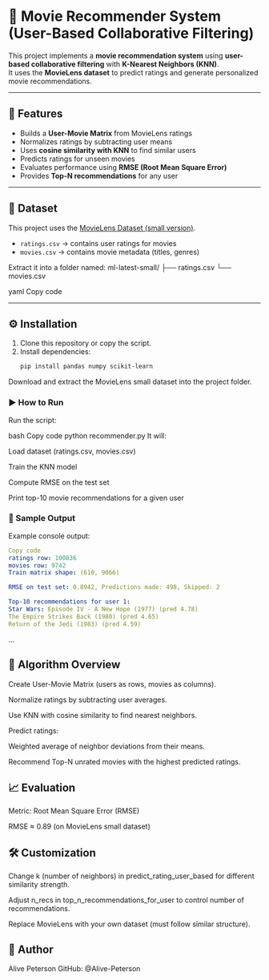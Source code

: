 # 🎥 Movie Recommender System (User-Based Collaborative Filtering)

This project implements a **movie recommendation system** using **user-based collaborative filtering** with **K-Nearest Neighbors (KNN)**.  
It uses the **MovieLens dataset** to predict ratings and generate personalized movie recommendations.

---

## 📌 Features
- Builds a **User-Movie Matrix** from MovieLens ratings
- Normalizes ratings by subtracting user means
- Uses **cosine similarity with KNN** to find similar users
- Predicts ratings for unseen movies
- Evaluates performance using **RMSE (Root Mean Square Error)**
- Provides **Top-N recommendations** for any user

---

## 📂 Dataset
This project uses the [MovieLens Dataset (small version)](https://grouplens.org/datasets/movielens/).  
- `ratings.csv` → contains user ratings for movies  
- `movies.csv` → contains movie metadata (titles, genres)

Extract it into a folder named:
ml-latest-small/
├── ratings.csv
└── movies.csv

yaml
Copy code

---

## ⚙️ Installation

1. Clone this repository or copy the script.
2. Install dependencies:
   ```bash
   pip install pandas numpy scikit-learn
Download and extract the MovieLens small dataset into the project folder.

### ▶️ How to Run
Run the script:

bash
Copy code
python recommender.py
It will:

Load dataset (ratings.csv, movies.csv)

Train the KNN model

Compute RMSE on the test set

Print top-10 movie recommendations for a given user

### 🔢 Sample Output
Example console output:

```yaml
Copy code
ratings row: 100836
movies row: 9742
Train matrix shape: (610, 9066)

RMSE on test set: 0.8942, Predictions made: 498, Skipped: 2

Top-10 recommendations for user 1:
Star Wars: Episode IV - A New Hope (1977) (pred 4.78)
The Empire Strikes Back (1980) (pred 4.65)
Return of the Jedi (1983) (pred 4.59)
```
...
## 🧠 Algorithm Overview
Create User-Movie Matrix (users as rows, movies as columns).

Normalize ratings by subtracting user averages.

Use KNN with cosine similarity to find nearest neighbors.

Predict ratings:

Weighted average of neighbor deviations from their means.

Recommend Top-N unrated movies with the highest predicted ratings.

## 📈 Evaluation
Metric: Root Mean Square Error (RMSE)

RMSE ≈ 0.89 (on MovieLens small dataset)

## 🛠️ Customization
Change k (number of neighbors) in predict_rating_user_based for different similarity strength.

Adjust n_recs in top_n_recommendations_for_user to control number of recommendations.

Replace MovieLens with your own dataset (must follow similar structure).

## 👤 Author
Alive Peterson
GitHub: @Alive-Peterson

